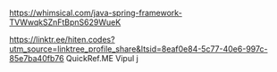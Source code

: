 https://whimsical.com/java-spring-framework-TVWwqkSZnFtBpnS629WueK

https://linktr.ee/hiten.codes?utm_source=linktree_profile_share&ltsid=8eaf0e84-5c77-40e6-997c-85e7ba40fb76
QuickRef.ME
Vipul j
